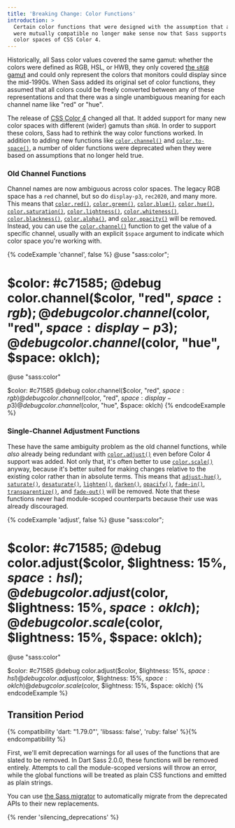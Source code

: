 ```yaml
---
title: 'Breaking Change: Color Functions'
introduction: >
  Certain color functions that were designed with the assumption that all colors
  were mutually compatible no longer make sense now that Sass supports all the
  color spaces of CSS Color 4.
---
```


Historically, all Sass color values covered the same gamut: whether the colors
were defined as RGB, HSL, or HWB, they only covered [the `sRGB` gamut] and could
only represent the colors that monitors could display since the mid-1990s. When
Sass added its original set of color functions, they assumed that all colors
could be freely converted between any of these representations and that there
was a single unambiguous meaning for each channel name like "red" or "hue".

[the `sRGB` gamut]: https://en.wikipedia.org/wiki/SRGB

The release of [CSS Color 4] changed all that. It added support for many new
color spaces with different (wider) gamuts than `sRGB`. In order to support
these colors, Sass had to rethink the way color functions worked. In addition to
adding new functions like [`color.channel()`] and [`color.to-space()`], a number
of older functions were deprecated when they were based on assumptions that no
longer held true.

[CSS Color 4]: https://developer.mozilla.org/en-US/blog/css-color-module-level-4/

[`color.channel()`]: /documentation/modules/color/#channel
[`color.to-space()`]: /documentation/modules/color/#to-space

### Old Channel Functions

Channel names are now ambiguous across color spaces. The legacy RGB space has a
`red` channel, but so do `display-p3`, `rec2020`, and many more. This means that
[`color.red()`], [`color.green()`], [`color.blue()`], [`color.hue()`],
[`color.saturation()`], [`color.lightness()`], [`color.whiteness()`],
[`color.blackness()`], [`color.alpha()`], and [`color.opacity()`] will be
removed. Instead, you can use the [`color.channel()`] function to get the value
of a specific channel, usually with an explicit `$space` argument to indicate
which color space you're working with.

[`color.red()`]: /documentation/modules/color/#red
[`color.green()`]: /documentation/modules/color/#green
[`color.blue()`]: /documentation/modules/color/#blue
[`color.hue()`]: /documentation/modules/color/#hue
[`color.saturation()`]: /documentation/modules/color/#saturation
[`color.lightness()`]: /documentation/modules/color/#lightness
[`color.whiteness()`]: /documentation/modules/color/#whiteness
[`color.blackness()`]: /documentation/modules/color/#blackness
[`color.alpha()`]: /documentation/modules/color/#alpha
[`color.opacity()`]: /documentation/modules/color/#opacity

{% codeExample 'channel', false %}
  @use "sass:color";

  $color: #c71585;
  @debug color.channel($color, "red", $space: rgb);
  @debug color.channel($color, "red", $space: display-p3);
  @debug color.channel($color, "hue", $space: oklch);
  ===
  @use "sass:color"

  $color: #c71585
  @debug color.channel($color, "red", $space: rgb)
  @debug color.channel($color, "red", $space: display-p3)
  @debug color.channel($color, "hue", $space: oklch)
{% endcodeExample %}

### Single-Channel Adjustment Functions

These have the same ambiguity problem as the old channel functions, while _also_
already being redundant with [`color.adjust()`] even before Color 4 support was
added. Not only that, it's often better to use [`color.scale()`] anyway, because
it's better suited for making changes relative to the existing color rather than
in absolute terms. This means that [`adjust-hue()`], [`saturate()`],
[`desaturate()`], [`lighten()`], [`darken()`], [`opacify()`], [`fade-in()`],
[`transparentize()`], and [`fade-out()`] will be removed. Note that these
functions never had module-scoped counterparts because their use was already
discouraged.

[`color.adjust()`]: /documentation/modules/color/#adjust
[`color.scale()`]: /documentation/modules/color/#scale
[`adjust-hue()`]: /documentation/modules/color/#adjust-hue
[`saturate()`]: /documentation/modules/color/#saturate
[`desaturate()`]: /documentation/modules/color/#desaturate
[`lighten()`]: /documentation/modules/color/#lighten
[`darken()`]: /documentation/modules/color/#darken
[`opacify()`]: /documentation/modules/color/#opacify
[`fade-in()`]: /documentation/modules/color/#fade-in
[`transparentize()`]: /documentation/modules/color/#transparentize
[`fade-out()`]: /documentation/modules/color/#fade-out

{% codeExample 'adjust', false %}
  @use "sass:color";

  $color: #c71585;
  @debug color.adjust($color, $lightness: 15%, $space: hsl);
  @debug color.adjust($color, $lightness: 15%, $space: oklch);
  @debug color.scale($color, $lightness: 15%, $space: oklch);
  ===
  @use "sass:color"

  $color: #c71585
  @debug color.adjust($color, $lightness: 15%, $space: hsl)
  @debug color.adjust($color, $lightness: 15%, $space: oklch)
  @debug color.scale($color, $lightness: 15%, $space: oklch)
{% endcodeExample %}

## Transition Period

{% compatibility 'dart: "1.79.0"', 'libsass: false', 'ruby: false' %}{% endcompatibility %}

First, we'll emit deprecation warnings for all uses of the functions that are
slated to be removed. In Dart Sass 2.0.0, these functions will be removed
entirely. Attempts to call the module-scoped versions will throw an error, while
the global functions will be treated as plain CSS functions and emitted as plain
strings.

You can use [the Sass migrator] to automatically migrate from the deprecated
APIs to their new replacements.

[the Sass migrator]: https://sass-lang.com/documentation/cli/migrator/#color

{% render 'silencing_deprecations' %}
